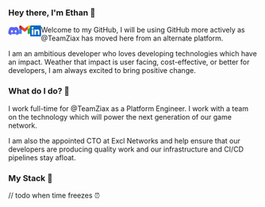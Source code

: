 ### Hey there, I'm Ethan 👋

<a href="https://discord.gg/R2qFawfGxW">
  <img align="left" alt="Ethan Gallant | Discord" width="22px" src="https://raw.githubusercontent.com/ethan-gallant/ethan-gallant/master/img/discord.svg" />
</a>
<a href="mailto:ethan.gallant@gmail.com">
  <img align="left" alt="Ethan Gallant | Email" width="22px" src="https://raw.githubusercontent.com/ethan-gallant/ethan-gallant/master/img/gmail.svg" />
</a>
<a href="https://www.linkedin.com/in/ethan-gallant/">
  <img align="left" alt="Ethan Gallant | Linkedin" width="22px" src="https://raw.githubusercontent.com/ethan-gallant/ethan-gallant/master/img/linkedin.svg" />
</a>


Welcome to my GitHub, I will be using GitHub more actively as @TeamZiax has moved here from an alternate platform.

I am an ambitious developer who loves developing technologies which have an impact. Weather that impact is user facing, cost-effective, or better for developers, I am always excited to bring positive change.

### What do I do? 💼

I work full-time for @TeamZiax as a Platform Engineer. I work with a team on the technology which will power the next generation of our game network.

I am also the appointed CTO at Excl Networks and help ensure that our developers are producing quality work and our infrastructure and CI/CD pipelines stay afloat.

### My Stack 🥞
// todo when time freezes ⏰